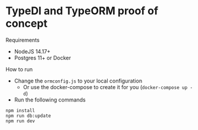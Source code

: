 # TypeDI and TypeORM proof of concept

Requirements

* NodeJS 14.17+
* Postgres 11+ or Docker

How to run

* Change the `ormconfig.js` to your local configuration
  * Or use the docker-compose to create it for you (`docker-compose up -d`)
* Run the following commands

```
npm install
npm run db:update
npm run dev
```
